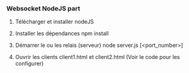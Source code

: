 ### Websocket NodeJS part
1. Télécharger et installer nodeJS 

2. Installer les dépendances
	npm install

3. Démarrer le ou les relais (serveur) 
	node server.js [<port_number>]

4. Ouvrir les clients client1.html et client2.html (Voir le code pour les configurer)
